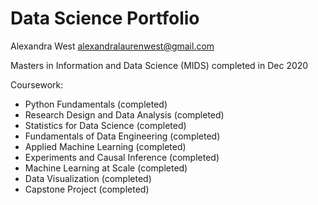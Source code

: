 # Data Science Portfolio

Alexandra West
alexandralaurenwest@gmail.com

Masters in Information and Data Science (MIDS) completed in Dec 2020

Coursework:
- Python Fundamentals (completed)
- Research Design and Data Analysis (completed)
- Statistics for Data Science (completed)
- Fundamentals of Data Engineering (completed)
- Applied Machine Learning (completed)
- Experiments and Causal Inference (completed)
- Machine Learning at Scale (completed)
- Data Visualization (completed)
- Capstone Project (completed)
